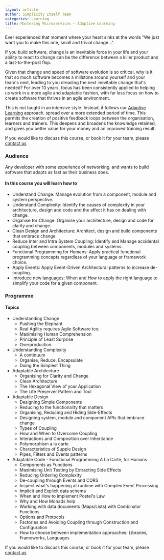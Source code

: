```yaml
---
layout: article
author: Simplicity Itself Team
categories: Learning
title: Mastering Microservices – Adaptive Learning
---
```

Ever experienced that moment where your heart sinks at the words "We just want you to make this one, small and trivial change…".

If you build software, change is an inevitable force in your life and your ability to react to change can be the difference between a killer product and a last-to-the-post flop.

Given that change and speed of software evolution is so critical, why is it that so much software becomes a millstone around yourself and your team's next, leading to you dreading the next inevitable change that's needed? For over 10 years, focus has been consistently applied to helping us work in a more agile and adaptable fashion, with far less focus on how to create software that thrives in an agile environment.

This is not taught in an intensive style. Instead, it follows our <a title="Rationale for Adaptive Learning" href="/learning/rationale-for-work-based-learning/">Adaptive Learning</a> approach, spread over a more extended period of time. This permits the creation of positive feedback loops between the organisation, learners and trainers. This deepens and broadens the knowledge retained, and gives you better value for your money and an improved training result.

If you would like to discuss this course, or book it for your team, please <a href="/#contactus" target="_blank">contact us</a>

<h3>Audience</h3>
Any developer with some experience of networking, and wants to build software that adapts as fast as their business does.
<h4>In this course you will learn how to</h4>
<ul>
	<li>Understand Change: Manage evolution from a component, module and system perspective.</li>
	<li>Understand Complexity: Identify the causes of complexity in your architecture, design and code and the affect it has on dealing with change.</li>
	<li>Organise for Change: Organise your architecture, design and code for clarity and change.</li>
	<li>Clean Design and Architecture: Architect, design and build components that embrace change</li>
	<li>Reduce Inter and Intra System Coupling: Identify and Manage accidental coupling between components, modules and systems.</li>
	<li>Functional Programming for Humans: Apply practical functional programming concepts regardless of your language or framework choice.</li>
	<li>Apply Events: Apply Event-Driven Architectural patterns to increase de-coupling.</li>
	<li>Introduce new languages: When and How to apply the right language to simplify your code for a given component.</li>
</ul>
<h3>Programme</h3>
<h4>Topics</h4>
<ul>
	<li>Understanding Change
<ul>
	<li>Pushing the Elephant</li>
	<li>Real Agility requires Agile Software too.</li>
	<li>Maximising Human Comprehension</li>
	<li>Principle of Least Surprise</li>
	<li>Overproduction</li>
</ul>
</li>
	<li>Understanding Complexity
<ul>
	<li>A continuum</li>
	<li>Organise, Reduce, Encapsulate</li>
	<li>Doing the Simplest Thing</li>
</ul>
</li>
	<li>Adaptable Architecture
<ul>
	<li>Organising for Clarity and Change</li>
	<li>Clean Architecture</li>
	<li>The Hexagonal View of your Application</li>
	<li>The Life Preserver Pattern and Tool</li>
</ul>
</li>
	<li>Adaptable Design
<ul>
	<li>Designing Simple Components</li>
	<li>Reducing to the functionality that matters</li>
	<li>Organising, Reducing and Hiding Side-Effects</li>
	<li>Designing system, module and component APIs that embrace change</li>
	<li>Types of Coupling</li>
	<li>How and When to Overcome Coupling</li>
	<li>Interactions and Composition over Inheritance</li>
	<li>Polymorphism a la carte</li>
	<li>Characteristics of Supple Design</li>
	<li>Pipes, Filters and Events patterns</li>
</ul>
</li>
	<li>Adaptable Code - Functional Programming A La Carte, for Humans
<ul>
	<li>Components as Functions</li>
	<li>Maximising Unit Testing by Extracting Side Effects</li>
	<li>Reducing Ordering Complexity</li>
	<li>De-coupling through Events and CQRS</li>
	<li>Inspect what's happening at runtime with Complex Event Processing</li>
	<li>Implicit and Explicit data schema</li>
	<li>When and How to implement Postel's Law</li>
	<li>Why and How Monads help</li>
	<li>Working with data documents (Maps/Lists) with Combinator Functions</li>
	<li>Options and Protocols</li>
	<li>Factories and Avoiding Coupling through Construction and Configuration</li>
	<li>How to choose between implementation approaches: Libraries, Frameworks, Languages</li>
</ul>
</li>
</ul>
If you would like to discuss this course, or book it for your team, please <a href="/#contact" target="_blank">contact us</a>

&nbsp;